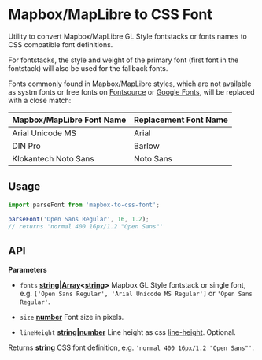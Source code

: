 # Mapbox/MapLibre to CSS Font

Utility to convert Mapbox/MapLibre GL Style fontstacks or fonts names to CSS compatible font definitions.

For fontstacks, the style and weight of the primary font (first font in the fontstack) will also be used for the fallback fonts.

Fonts commonly found in Mapbox/MapLibre styles, which are not available as systm fonts or free fonts on [Fontsource](https://fontsource.org/) or [Google Fonts](https://fonts.google.com/), will be replaced with a close match:

| Mapbox/MapLibre Font Name | Replacement Font Name |
|---------------------------|-----------------------|
| Arial Unicode MS          | Arial                 |
| DIN Pro                   | Barlow                |
| Klokantech Noto Sans      | Noto Sans             |

## Usage

```js
import parseFont from 'mapbox-to-css-font';

parseFont('Open Sans Regular', 16, 1.2);
// returns 'normal 400 16px/1.2 "Open Sans"'
```

## API

**Parameters**

-  `fonts` **[string](https://developer.mozilla.org/en-US/docs/Web/JavaScript/Reference/Global_Objects/String)|[Array](https://developer.mozilla.org/en-US/docs/Web/JavaScript/Reference/Global_Objects/Array)<[string](https://developer.mozilla.org/en-US/docs/Web/JavaScript/Reference/Global_Objects/String)>** Mapbox GL Style fontstack or single font, e.g. `['Open Sans Regular', 'Arial Unicode MS Regular']` or `'Open Sans Regular'`.

-  `size` **[number](https://developer.mozilla.org/en-US/docs/Web/JavaScript/Reference/Global_Objects/Number)** Font size in pixels.

- `lineHeight` **[string](https://developer.mozilla.org/en-US/docs/Web/JavaScript/Reference/Global_Objects/String)|[number](https://developer.mozilla.org/en-US/docs/Web/JavaScript/Reference/Global_Objects/Number)** Line height as css [line-height](https://developer.mozilla.org/en-US/docs/Web/CSS/line-height). Optional.

Returns **[string](https://developer.mozilla.org/en-US/docs/Web/JavaScript/Reference/Global_Objects/String)** CSS font definition, e.g. `'normal 400 16px/1.2 "Open Sans"'`.

